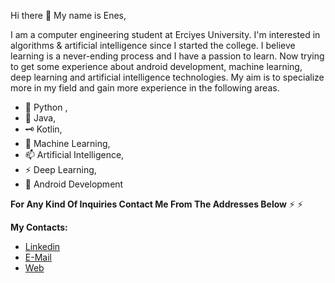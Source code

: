 Hi there 👋
My name is Enes,

I am a computer engineering student at Erciyes University. I'm interested in algorithms & artificial intelligence since I started the college. I believe learning is a never-ending process and I have a passion to learn. Now trying to get some experience about android development, machine learning, deep learning and artificial intelligence technologies. My aim is to specialize more in my field and gain more experience in the following areas.

- 🔭 Python ,
- 🌱 Java,
- 🗝 Kotlin,
- 👯 Machine Learning,
- 📫 Artificial Intelligence,
- ⚡ Deep Learning,
- 💬 Android Development

**For Any Kind Of Inquiries Contact Me From The Addresses Below**
⚡
⚡

****My Contacts:****
- [Linkedin](https://www.linkedin.com/in/enesgunumdogdu/)
- [E-Mail](mailto:me@enesgunumdogdu.com.tr)
- [Web](https://www.enesgunumdogdu.com.tr)

